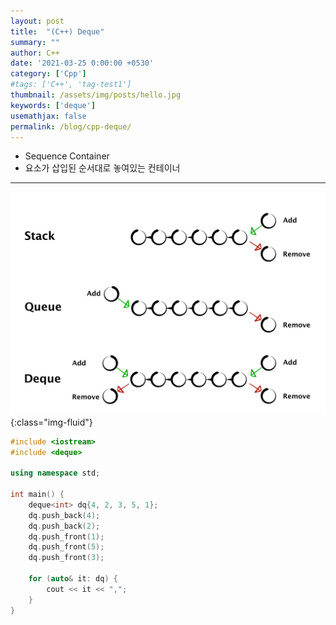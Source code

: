 ```yaml
---
layout: post
title:  "(C++) Deque"
summary: ""
author: C++
date: '2021-03-25 0:00:00 +0530'
category: ['Cpp']
#tags: ['C++', 'tag-test1']
thumbnail: /assets/img/posts/hello.jpg
keywords: ['deque']
usemathjax: false
permalink: /blog/cpp-deque/
---
```


* Sequence Container
* 요소가 삽입된 순서대로 놓여있는 컨테이너

---

![image](/assets/img/posts/deque-1.png){:class="img-fluid"}

```cpp
#include <iostream>
#include <deque>

using namespace std;

int main() {
	deque<int> dq{4, 2, 3, 5, 1};
	dq.push_back(4);
	dq.push_back(2);
	dq.push_front(1);
	dq.push_front(5);
	dq.push_front(3);

	for (auto& it: dq) {
		cout << it << ",";
	}
}
```